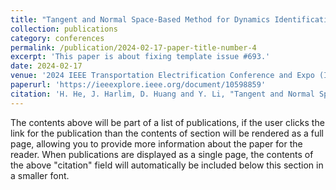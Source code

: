 ```yaml
---
title: "Tangent and Normal Space-Based Method for Dynamics Identification in Microgrids"
collection: publications
category: conferences
permalink: /publication/2024-02-17-paper-title-number-4
excerpt: 'This paper is about fixing template issue #693.'
date: 2024-02-17
venue: '2024 IEEE Transportation Electrification Conference and Expo (ITEC)'
paperurl: 'https://ieeexplore.ieee.org/document/10598859'
citation: 'H. He, J. Harlim, D. Huang and Y. Li, "Tangent and Normal Space-Based Method for Dynamics Identification in Microgrids," 2024 IEEE Transportation Electrification Conference and Expo (ITEC), Chicago, IL, USA, 2024, pp. 1-5'
---
```


The contents above will be part of a list of publications, if the user clicks the link for the publication than the contents of section will be rendered as a full page, allowing you to provide more information about the paper for the reader. When publications are displayed as a single page, the contents of the above "citation" field will automatically be included below this section in a smaller font.
